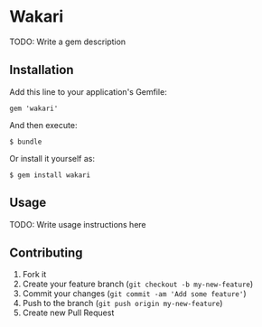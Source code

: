# Wakari

TODO: Write a gem description

## Installation

Add this line to your application's Gemfile:

    gem 'wakari'

And then execute:

    $ bundle

Or install it yourself as:

    $ gem install wakari

## Usage

TODO: Write usage instructions here

## Contributing

1. Fork it
2. Create your feature branch (`git checkout -b my-new-feature`)
3. Commit your changes (`git commit -am 'Add some feature'`)
4. Push to the branch (`git push origin my-new-feature`)
5. Create new Pull Request
